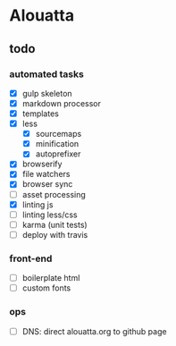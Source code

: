 # Alouatta

## todo

### automated tasks
- [x] gulp skeleton
- [x] markdown processor
- [x] templates
- [x] less
    - [x] sourcemaps
    - [x] minification
    - [x] autoprefixer
- [x] browserify
- [x] file watchers
- [x] browser sync
- [ ] asset processing
- [x] linting js
- [ ] linting less/css
- [ ] karma (unit tests)
- [ ] deploy with travis

### front-end
- [ ] boilerplate html
- [ ] custom fonts

### ops
- [ ] DNS: direct alouatta.org to github page
